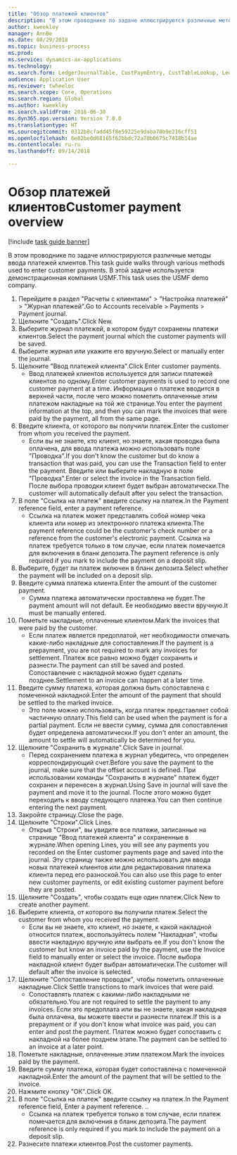 ```yaml
--- 
title: "Обзор платежей клиентов"
description: "В этом проводнике по задаче иллюстрируются различные методы ввода платежей клиентов."
author: kweekley
manager: AnnBe
ms.date: 08/29/2018
ms.topic: business-process
ms.prod: 
ms.service: dynamics-ax-applications
ms.technology: 
ms.search.form: LedgerJournalTable, CustPaymEntry, CustTableLookup, LedgerJournalTransCustPaym, CustOpenTrans, BankAccountTableLookUp
audience: Application User
ms.reviewer: twheeloc
ms.search.scope: Core, Operations
ms.search.region: Global
ms.author: kweekley
ms.search.validFrom: 2016-06-30
ms.dyn365.ops.version: Version 7.0.0
ms.translationtype: HT
ms.sourcegitcommit: 0312b8cfadd45f8e59225e9daba78b9e216cff51
ms.openlocfilehash: 6e82be0d68165f62bbdc72a70b0675c7418b14ae
ms.contentlocale: ru-ru
ms.lasthandoff: 09/14/2018

---
```

# <a name="customer-payment-overview"></a><span data-ttu-id="9e65e-103">Обзор платежей клиентов</span><span class="sxs-lookup"><span data-stu-id="9e65e-103">Customer payment overview</span></span>

[!include [task guide banner](../../includes/task-guide-banner.md)]

<span data-ttu-id="9e65e-104">В этом проводнике по задаче иллюстрируются различные методы ввода платежей клиентов.</span><span class="sxs-lookup"><span data-stu-id="9e65e-104">This task guide walks through various methods used to enter customer payments.</span></span> <span data-ttu-id="9e65e-105">В этой задаче используется демонстрационная компания USMF.</span><span class="sxs-lookup"><span data-stu-id="9e65e-105">This task uses the USMF demo company.</span></span>

1. <span data-ttu-id="9e65e-106">Перейдите в раздел "Расчеты с клиентами" > "Настройка платежей" > "Журнал платежей".</span><span class="sxs-lookup"><span data-stu-id="9e65e-106">Go to Accounts receivable > Payments > Payment journal.</span></span>
2. <span data-ttu-id="9e65e-107">Щелкните "Создать".</span><span class="sxs-lookup"><span data-stu-id="9e65e-107">Click New.</span></span>
3. <span data-ttu-id="9e65e-108">Выберите журнал платежей, в котором будут сохранены платежи клиентов.</span><span class="sxs-lookup"><span data-stu-id="9e65e-108">Select the payment journal which the customer payments will be saved.</span></span>
4. <span data-ttu-id="9e65e-109">Выберите журнал или укажите его вручную.</span><span class="sxs-lookup"><span data-stu-id="9e65e-109">Select or manually enter the journal.</span></span>
5. <span data-ttu-id="9e65e-110">Щелкните "Ввод платежей клиента".</span><span class="sxs-lookup"><span data-stu-id="9e65e-110">Click Enter customer payments.</span></span>
    * <span data-ttu-id="9e65e-111">Ввод платежей клиентов используется для записи платежей клиентов по одному.</span><span class="sxs-lookup"><span data-stu-id="9e65e-111">Enter customer payments is used to record one customer payment at a time.</span></span> <span data-ttu-id="9e65e-112">Информация о платеже вводится в верхней части, после чего можно пометить оплаченные этим платежом накладные на той же странице.</span><span class="sxs-lookup"><span data-stu-id="9e65e-112">You enter the payment information at the top, and then you can mark the invoices that were paid by the payment, all from the same page.</span></span>  
6. <span data-ttu-id="9e65e-113">Введите клиента, от которого вы получили платеж.</span><span class="sxs-lookup"><span data-stu-id="9e65e-113">Enter the customer from whom you received the payment.</span></span>
    * <span data-ttu-id="9e65e-114">Если вы не знаете, кто клиент, но знаете, какая проводка была оплачена, для ввода платежа можно использовать поле "Проводка".</span><span class="sxs-lookup"><span data-stu-id="9e65e-114">If you don't know the customer but do know a transaction that was paid, you can use the Transaction field to enter the payment.</span></span> <span data-ttu-id="9e65e-115">Введите или выберите накладную в поле "Проводка".</span><span class="sxs-lookup"><span data-stu-id="9e65e-115">Enter or select the invoice in the Transaction field.</span></span> <span data-ttu-id="9e65e-116">После выбора проводки клиент будет выбран автоматически.</span><span class="sxs-lookup"><span data-stu-id="9e65e-116">The customer will automatically default after you select the transaction.</span></span>  
7. <span data-ttu-id="9e65e-117">В поле "Ссылка на платеж" введите ссылку на платеж.</span><span class="sxs-lookup"><span data-stu-id="9e65e-117">In the Payment reference field, enter a payment reference.</span></span>
    * <span data-ttu-id="9e65e-118">Ссылка на платеж может представлять собой номер чека клиента или номер из электронного платежа клиента.</span><span class="sxs-lookup"><span data-stu-id="9e65e-118">The payment reference could be the customer's check number or a reference from the customer's electronic payment.</span></span> <span data-ttu-id="9e65e-119">Ссылка на платеж требуется только в том случае, если платеж помечается для включения в бланк депозита.</span><span class="sxs-lookup"><span data-stu-id="9e65e-119">The payment reference is only required if you mark to include the payment on a deposit slip.</span></span>  
8. <span data-ttu-id="9e65e-120">Выберите, будет ли платеж включен в бланк депозита.</span><span class="sxs-lookup"><span data-stu-id="9e65e-120">Select whether the payment will be included on a deposit slip.</span></span> 
9. <span data-ttu-id="9e65e-121">Введите сумма платежа клиента.</span><span class="sxs-lookup"><span data-stu-id="9e65e-121">Enter the amount of the customer payment.</span></span>
    * <span data-ttu-id="9e65e-122">Сумма платежа автоматически проставлена не будет.</span><span class="sxs-lookup"><span data-stu-id="9e65e-122">The payment amount will not default.</span></span> <span data-ttu-id="9e65e-123">Ее необходимо ввести вручную.</span><span class="sxs-lookup"><span data-stu-id="9e65e-123">It must be manually entered.</span></span>  
10. <span data-ttu-id="9e65e-124">Пометьте накладные, оплаченные клиентом.</span><span class="sxs-lookup"><span data-stu-id="9e65e-124">Mark the invoices that were paid by the customer.</span></span>
    * <span data-ttu-id="9e65e-125">Если платеж является предоплатой, нет необходимости отмечать какие-либо накладные для сопоставления.</span><span class="sxs-lookup"><span data-stu-id="9e65e-125">If the payment is a prepayment, you are not required to mark any invoices for settlement.</span></span> <span data-ttu-id="9e65e-126">Платеж все равно можно будет сохранить и разнести.</span><span class="sxs-lookup"><span data-stu-id="9e65e-126">The payment can still be saved and posted.</span></span> <span data-ttu-id="9e65e-127">Сопоставление с накладной можно будет сделать позднее.</span><span class="sxs-lookup"><span data-stu-id="9e65e-127">Settlement to an invoice can happen at a later time.</span></span>  
11. <span data-ttu-id="9e65e-128">Введите сумму платежа, которая должна быть сопоставлена с помеченной накладной.</span><span class="sxs-lookup"><span data-stu-id="9e65e-128">Enter the amount of the payment that should be settled to the marked invoice.</span></span> 
    * <span data-ttu-id="9e65e-129">Это поле можно использовать, когда платеж представляет собой частичную оплату.</span><span class="sxs-lookup"><span data-stu-id="9e65e-129">This field can be used when the payment is for a partial payment.</span></span> <span data-ttu-id="9e65e-130">Если не ввести сумму, сумма для сопоставления будет определена автоматически.</span><span class="sxs-lookup"><span data-stu-id="9e65e-130">If you don't enter an amount, the amount to settle will automatically be determined for you.</span></span>  
12. <span data-ttu-id="9e65e-131">Щелкните "Сохранить в журнале".</span><span class="sxs-lookup"><span data-stu-id="9e65e-131">Click Save in journal.</span></span>
    * <span data-ttu-id="9e65e-132">Перед сохранением платежа в журнал убедитесь, что определен корреспондирующий счет.</span><span class="sxs-lookup"><span data-stu-id="9e65e-132">Before you save the payment to the journal, make sure that the offset account is defined.</span></span> <span data-ttu-id="9e65e-133">При использовании команды "Сохранить в журнале" платеж будет сохранен и перенесен в журнал.</span><span class="sxs-lookup"><span data-stu-id="9e65e-133">Using Save in journal will save the payment and move it to the journal.</span></span> <span data-ttu-id="9e65e-134">После этого можно будет переходить к вводу следующего платежа.</span><span class="sxs-lookup"><span data-stu-id="9e65e-134">You can then continue entering the next payment.</span></span>  
13. <span data-ttu-id="9e65e-135">Закройте страницу.</span><span class="sxs-lookup"><span data-stu-id="9e65e-135">Close the page.</span></span>
14. <span data-ttu-id="9e65e-136">Щелкните "Строки".</span><span class="sxs-lookup"><span data-stu-id="9e65e-136">Click Lines.</span></span>
    * <span data-ttu-id="9e65e-137">Открыв "Строки", вы увидите все платежи, записанные на странице "Ввод платежей клиента" и сохраненные в журнале.</span><span class="sxs-lookup"><span data-stu-id="9e65e-137">When opening Lines, you will see any payments you recorded on the Enter customer payments page and saved into the journal.</span></span> <span data-ttu-id="9e65e-138">Эту страницу также можно использовать для ввода новых платежей клиентов или для редактирования платежа клиента перед его разноской.</span><span class="sxs-lookup"><span data-stu-id="9e65e-138">You can also use this page to enter new customer payments, or edit existing customer payment before they are posted.</span></span>  
15. <span data-ttu-id="9e65e-139">Щелкните "Создать", чтобы создать еще один платеж.</span><span class="sxs-lookup"><span data-stu-id="9e65e-139">Click New to create another payment.</span></span> 
16. <span data-ttu-id="9e65e-140">Выберите клиента, от которого вы получили платеж.</span><span class="sxs-lookup"><span data-stu-id="9e65e-140">Select the customer from whom you received the payment.</span></span>
    * <span data-ttu-id="9e65e-141">Если вы не знаете, кто клиент, но знаете, к какой накладной относится платеж, воспользуйтесь полем "Накладная", чтобы ввести накладную вручную или выбрать ее.</span><span class="sxs-lookup"><span data-stu-id="9e65e-141">If you don't know the customer but know an invoice paid by the payment, use the Invoice field to manually enter or select the invoice.</span></span> <span data-ttu-id="9e65e-142">После выбора накладной клиент будет выбран автоматически.</span><span class="sxs-lookup"><span data-stu-id="9e65e-142">The customer will default after the invoice is selected.</span></span>  
17. <span data-ttu-id="9e65e-143">Щелкните "Сопоставление проводок", чтобы пометить оплаченные накладные.</span><span class="sxs-lookup"><span data-stu-id="9e65e-143">Click Settle transctions to mark invoices that were paid.</span></span>
    * <span data-ttu-id="9e65e-144">Сопоставлять платеж с какими-либо накладными не обязательно.</span><span class="sxs-lookup"><span data-stu-id="9e65e-144">You are not required to settle the payment to any invoices.</span></span> <span data-ttu-id="9e65e-145">Если это предоплата или вы не знаете, какая накладная была оплачена, вы можете ввести и разнести платеж.</span><span class="sxs-lookup"><span data-stu-id="9e65e-145">If this is a prepayment or if you don't know what invoice was paid, you can enter and post the payment.</span></span> <span data-ttu-id="9e65e-146">Платеж можно будет сопоставить с накладной на более позднем этапе.</span><span class="sxs-lookup"><span data-stu-id="9e65e-146">The payment can be settled to an invoice at a later point.</span></span>  
18. <span data-ttu-id="9e65e-147">Пометьте накладные, оплаченные этим платежом.</span><span class="sxs-lookup"><span data-stu-id="9e65e-147">Mark the invoices paid by the payment.</span></span> 
19. <span data-ttu-id="9e65e-148">Введите сумму платежа, которая будет сопоставлена с помеченной накладной.</span><span class="sxs-lookup"><span data-stu-id="9e65e-148">Enter the amount of the payment that will be settled to the invoice.</span></span>
20. <span data-ttu-id="9e65e-149">Нажмите кнопку "OК".</span><span class="sxs-lookup"><span data-stu-id="9e65e-149">Click OK.</span></span>
21. <span data-ttu-id="9e65e-150">В поле "Ссылка на платеж" введите ссылку на платеж.</span><span class="sxs-lookup"><span data-stu-id="9e65e-150">In the Payment reference field, Enter a payment reference.</span></span> <span data-ttu-id="9e65e-151">.</span><span class="sxs-lookup"><span data-stu-id="9e65e-151">.</span></span>
    * <span data-ttu-id="9e65e-152">Ссылка на платеж требуется только в том случае, если платеж помечается для включения в бланк депозита.</span><span class="sxs-lookup"><span data-stu-id="9e65e-152">The payment reference is only required if you mark to include the payment on a deposit slip.</span></span>  
22. <span data-ttu-id="9e65e-153">Разнесите платежи клиентов.</span><span class="sxs-lookup"><span data-stu-id="9e65e-153">Post the customer payments.</span></span> 


